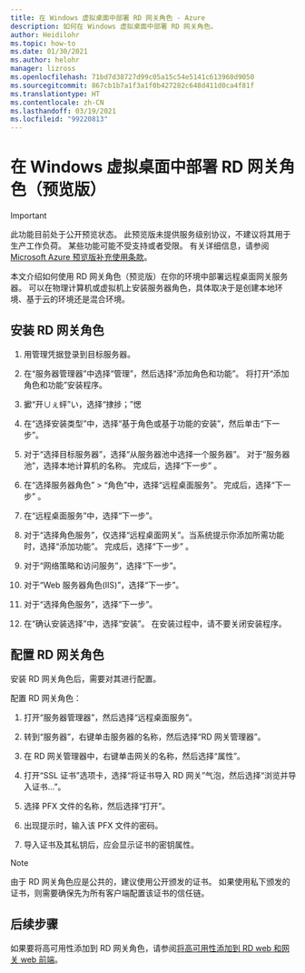 ```yaml
---
title: 在 Windows 虚拟桌面中部署 RD 网关角色 - Azure
description: 如何在 Windows 虚拟桌面中部署 RD 网关角色。
author: Heidilohr
ms.topic: how-to
ms.date: 01/30/2021
ms.author: helohr
manager: lizross
ms.openlocfilehash: 71bd7d38727d99c05a15c54e5141c613960d9050
ms.sourcegitcommit: 867cb1b7a1f3a1f0b427282c648d411d0ca4f81f
ms.translationtype: HT
ms.contentlocale: zh-CN
ms.lasthandoff: 03/19/2021
ms.locfileid: "99220813"
---
```

# <a name="deploy-the-rd-gateway-role-in-windows-virtual-desktop-preview"></a>在 Windows 虚拟桌面中部署 RD 网关角色（预览版）

> [!IMPORTANT]
> 此功能目前处于公开预览状态。
> 此预览版未提供服务级别协议，不建议将其用于生产工作负荷。 某些功能可能不受支持或者受限。
> 有关详细信息，请参阅 [Microsoft Azure 预览版补充使用条款](https://azure.microsoft.com/support/legal/preview-supplemental-terms/)。

本文介绍如何使用 RD 网关角色（预览版）在你的环境中部署远程桌面网关服务器。 可以在物理计算机或虚拟机上安装服务器角色，具体取决于是创建本地环境、基于云的环境还是混合环境。

## <a name="install-the-rd-gateway-role"></a>安装 RD 网关角色

1. 用管理凭据登录到目标服务器。

2. 在“服务器管理器”中选择“管理”，然后选择“添加角色和功能”。   将打开“添加角色和功能”安装程序。

3. 擨“开∪ぇ蚲”い，选择“捸捗；”愢

4. 在“选择安装类型”中，选择“基于角色或基于功能的安装”，然后单击“下一步”。  

5. 对于“选择目标服务器”，选择“从服务器池中选择一个服务器”。  对于“服务器池”，选择本地计算机的名称。 完成后，选择“下一步”  。

6. 在“选择服务器角色” >  “角色”中，选择“远程桌面服务”。 完成后，选择“下一步”  。

7. 在“远程桌面服务”中，选择“下一步”。 

8. 对于“选择角色服务”，仅选择“远程桌面网关”。当系统提示你添加所需功能时，选择“添加功能”。   完成后，选择“下一步”  。

9. 对于“网络策略和访问服务”，选择“下一步”。 

10. 对于“Web 服务器角色(IIS)”，选择“下一步”。 

11. 对于“选择角色服务”，选择“下一步”。 

12. 在“确认安装选择”中，选择“安装”。  在安装过程中，请不要关闭安装程序。

## <a name="configure-rd-gateway-role"></a>配置 RD 网关角色

安装 RD 网关角色后，需要对其进行配置。

配置 RD 网关角色：

1. 打开“服务器管理器”，然后选择“远程桌面服务”。 

2. 转到“服务器”，右键单击服务器的名称，然后选择“RD 网关管理器”。 

3. 在 RD 网关管理器中，右键单击网关的名称，然后选择“属性”。

4. 打开“SSL 证书”选项卡，选择“将证书导入 RD 网关”气泡，然后选择“浏览并导入证书…”。  

5. 选择 PFX 文件的名称，然后选择“打开”。

6. 出现提示时，输入该 PFX 文件的密码。

7. 导入证书及其私钥后，应会显示证书的密钥属性。

>[!NOTE]
>由于 RD 网关角色应是公共的，建议使用公开颁发的证书。 如果使用私下颁发的证书，则需要确保先为所有客户端配置该证书的信任链。

## <a name="next-steps"></a>后续步骤

如果要将高可用性添加到 RD 网关角色，请参阅[将高可用性添加到 RD web 和网关 web 前端](/windows-server/remote/remote-desktop-services/rds-rdweb-gateway-ha)。